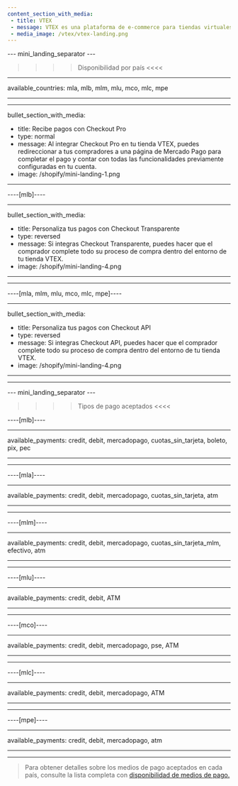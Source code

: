 ```yaml
---
content_section_with_media:
 - title: VTEX
 - message: VTEX es una plataforma de e-commerce para tiendas virtuales que ofrece la posibilidad de realizar pagos a través de Mercado Pago.
 - media_image: /vtex/vtex-landing.png
---
```


--- mini_landing_separator ---
 
>>>> Disponibilidad por país <<<<
---
available_countries: mla, mlb, mlm, mlu, mco, mlc, mpe

---

---
bullet_section_with_media:
 - title: Recibe pagos con Checkout Pro
 - type: normal
 - message: Al integrar Checkout Pro en tu tienda VTEX, puedes redireccionar a tus compradores a una página de Mercado Pago para completar el pago y contar con todas las funcionalidades previamente configuradas en tu cuenta. 
 - image: /shopify/mini-landing-1.png 
---

----[mlb]----

---
bullet_section_with_media:
 - title: Personaliza tus pagos con Checkout Transparente 
 - type: reversed
 - message: Si integras Checkout Transparente, puedes hacer que el comprador complete todo su proceso de compra dentro del entorno de tu tienda VTEX. 
 - image: /shopify/mini-landing-4.png 
---
------------

----[mla, mlm, mlu, mco, mlc, mpe]----

---
bullet_section_with_media:
 - title: Personaliza tus pagos con Checkout API
 - type: reversed
 - message: Si integras Checkout API, puedes hacer que el comprador complete todo su proceso de compra dentro del entorno de tu tienda VTEX.
 - image: /shopify/mini-landing-4.png
---
------------

 
--- mini_landing_separator ---
 
>>>> Tipos de pago aceptados <<<<
 
----[mlb]----

---
available_payments: credit, debit, mercadopago, cuotas_sin_tarjeta, boleto, pix, pec

---
------------

----[mla]---- 

---
available_payments: credit, debit, mercadopago, cuotas_sin_tarjeta, atm

----
------------

----[mlm]---- 

---
available_payments: credit, debit, mercadopago, cuotas_sin_tarjeta_mlm, efectivo, atm

----
------------

----[mlu]---- 

---
available_payments: credit, debit, ATM

----
------------

----[mco]---- 

---
available_payments: credit, debit, mercadopago, pse, ATM

----
------------

----[mlc]---- 

---
available_payments: credit, debit, mercadopago, ATM

----
------------

----[mpe]---- 

---
available_payments:  credit, debit, mercadopago, atm

----
------------
> Para obtener detalles sobre los medios de pago aceptados en cada país, consulte la lista completa con [disponibilidad de medios de pago.](/developers/es/docs/sales-processing/payment-methods)
